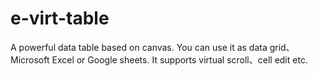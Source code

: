# e-virt-table
A powerful data table based on canvas. You can use it as data grid、Microsoft Excel or Google sheets. It supports virtual scroll、cell edit etc.
